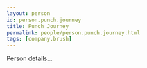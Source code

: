```yaml
---
layout: person
id: person.punch.journey
title: Punch Journey
permalink: people/person.punch.journey.html
tags: [company.brush]
---
```


Person details...